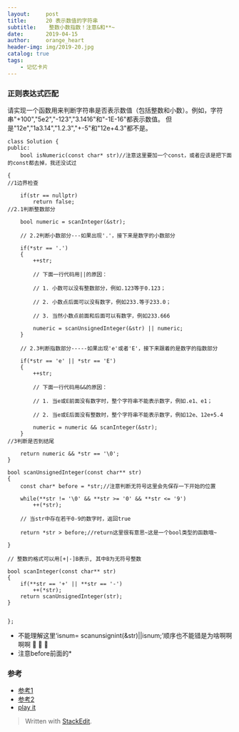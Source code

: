 ```yaml
---
layout:     post
title:      20 表示数值的字符串
subtitle:    整数小数指数！注意&和**~
date:       2019-04-15
author:     orange_heart
header-img: img/2019-20.jpg
catalog: true
tags:
    - 记忆卡片
---
```


### 正则表达式匹配

请实现一个函数用来判断字符串是否表示数值（包括整数和小数）。例如，字符串"+100","5e2","-123","3.1416"和"-1E-16"都表示数值。 但是"12e","1a3.14","1.2.3","+-5"和"12e+4.3"都不是。

```objc
class Solution {
public:
    bool isNumeric(const char* str)//注意这里要加一个const，或者应该是把下面的const都去掉，我还没试过
    
{  
//1边界检查

    if(str == nullptr)
        return false;  
//2.1判断整数部分

    bool numeric = scanInteger(&str);

    // 2.2判断小数部分---如果出现'.'，接下来是数字的小数部分
    
    if(*str == '.')
    {
        ++str;
  
        // 下面一行代码用||的原因：
        
        // 1. 小数可以没有整数部分，例如.123等于0.123；
        
        // 2. 小数点后面可以没有数字，例如233.等于233.0；
        
        // 3. 当然小数点前面和后面可以有数字，例如233.666
        
        numeric = scanUnsignedInteger(&str) || numeric;
    }
  
    // 2.3判断指数部分-----如果出现'e'或者'E'，接下来跟着的是数字的指数部分
    
    if(*str == 'e' || *str == 'E')
    {
        ++str;
  
        // 下面一行代码用&&的原因：
        
        // 1. 当e或E前面没有数字时，整个字符串不能表示数字，例如.e1、e1；
        
        // 2. 当e或E后面没有整数时，整个字符串不能表示数字，例如12e、12e+5.4
        
        numeric = numeric && scanInteger(&str);
    }  
//3判断是否到结尾

    return numeric && *str == '\0';
}

bool scanUnsignedInteger(const char** str)
{
    const char* before = *str;//注意判断无符号这里会先保存一下开始的位置
    
    while(**str != '\0' && **str >= '0' && **str <= '9')
        ++(*str);
  
    // 当str中存在若干0-9的数字时，返回true
    
    return *str > before;//return这里很有意思~这是一个bool类型的函数哦~
    
}
  
// 整数的格式可以用[+|-]B表示, 其中B为无符号整数

bool scanInteger(const char** str)
{
    if(**str == '+' || **str == '-')
        ++(*str);
    return scanUnsignedInteger(str);
}


};
```
- 不能理解这里‘isnum= scanunsignint(&str)\|\|isnum;’顺序也不能错是为啥啊啊啊啊  :see_no_evil:  :see_no_evil:  :see_no_evil:
- 注意before前面的*

### 参考

- [参考1](https://github.com/zhedahht/CodingInterviewChinese2)
- [参考2](https://github.com/gatieme/CodingInterviews)
- [play it](https://www.nowcoder.com/practice/6f8c901d091949a5837e24bb82a731f2?tpId=13&tqId=11206&rp=2&ru=/ta/coding-interviews&qru=/ta/coding-interviews/question-ranking)



> Written with [StackEdit](https://stackedit.io/).
<!--stackedit_data:
eyJoaXN0b3J5IjpbLTg3Njk2ODQ5MywxMDMxMzI4OTcsLTE1OT
gzMDQzMSw2NTI1NTc2ODgsNzE2ODUxNzIwXX0=
-->